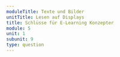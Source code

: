 ```yaml
---
moduleTitle: Texte und Bilder
unitTitle: Lesen auf Displays
title: Schlüsse für E-Learning Konzepter
module: 5
unit: 1
subunit: 9
type: question
---
```


<multiplechoice id="11"></multiplechoice>
